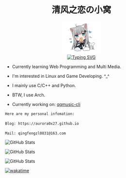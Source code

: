 <h1 align="center">清风之恋の小窝</h1>

<div align=center>
  <img width=128 src="img/nachoneko.png" alt="nachoneko">
</div>

<div align=center>
    <a href="https://git.io/typing-svg"><img src="https://readme-typing-svg.herokuapp.com?font=JetBrains+Mono&pause=1000&color=66CCFF&center=true&vCenter=true&multiline=true&width=520&lines=Nya~%E0%B8%85%5E%E2%80%A2%EF%BB%8C%E2%80%A2%5E%E0%B8%85++Welcome+to+my+personal+profile" alt="Typing SVG" /></a>
</div>

- Currently learning Web Programming and Multi Media.

- I'm interested in Linux and Game Developing. ^_^

- I mainly use C/C++ and Python.

- BTW, I use Arch.

- Currently working on: [qqmusic-cli](https://github.com/aurora0x27/qqmusic-cli)

```
Here are my personal infomation:

Blog: https://aurora0x27.github.io

Mail: qingfengzl0831@163.com
```

![GitHub Stats](https://github-readme-stats.vercel.app/api?username=aurora0x27&theme=tokyonight&show_icons=true&hide_border=true&count_private=true)

![GitHub Stats](https://github-readme-stats.vercel.app/api/top-langs/?username=aurora0x27&theme=tokyonight&show_icons=true&hide_border=true&layout=compact)

![GitHub Stats](https://github-readme-streak-stats.herokuapp.com/?user=aurora0x27&theme=tokyonight&hide_border=true)

[![wakatime](https://wakatime.com/badge/user/2b118c24-f23e-42ec-a9ac-d62b0ce827a9.svg)](https://wakatime.com/@2b118c24-f23e-42ec-a9ac-d62b0ce827a9)

